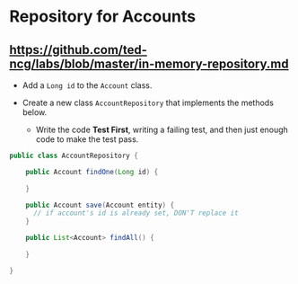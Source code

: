 # Repository for Accounts

## https://github.com/ted-ncg/labs/blob/master/in-memory-repository.md

* Add a `Long id` to the `Account` class.

* Create a new class `AccountRepository` that implements the methods below.

  * Write the code **Test First**, writing a failing test, and then just enough code to make the test pass. 

```java
public class AccountRepository {

    public Account findOne(Long id) {
      
    }

    public Account save(Account entity) {
      // if account's id is already set, DON'T replace it
    }

    public List<Account> findAll() {
      
    }

}
```
